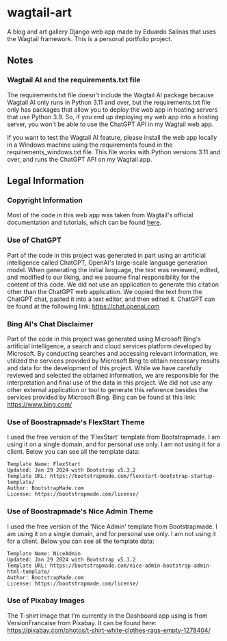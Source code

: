 # wagtail-art

A blog and art gallery Django web app made by Eduardo Salinas that uses the Wagtail framework. This is a personal portfolio project.

## Notes

### Wagtail AI and the requirements.txt file

The requirements.txt file doesn't include the Wagtail AI package because Wagtail AI only runs in Python 3.11 and over, but the requirements.txt file only has packages that allow you to deploy the web app in hosting servers that use Python 3.9. So, if you end up deploying my web app into a hosting server, you won't be able to use the ChatGPT API in my Wagtail web app.

If you want to test the Wagtail AI feature, please install the web app locally in a Windows machine using the requirements found in the requirements_windows.txt file. This file works with Python versions 3.11 and over, and runs the ChatGPT API on my Wagtail app.

## Legal Information

### Copyright Information

Most of the code in this web app was taken from Wagtail's official documentation and tutorials, which can be found [here](https://docs.wagtail.io/en/stable/getting_started/index.html).

### Use of ChatGPT

Part of the code in this project was generated in part using an artificial intelligence called ChatGPT, OpenAI's large-scale language generation model. When generating the initial language, the text was reviewed, edited, and modified to our liking, and we assume final responsibility for the content of this code. We did not use an application to generate this citation other than the ChatGPT web application. We copied the text from the ChatGPT chat, pasted it into a text editor, and then edited it. ChatGPT can be found at the following link: https://chat.openai.com

### Bing AI's Chat Disclaimer

Part of the code in this project was generated using Microsoft Bing's artificial intelligence, a search and cloud services platform developed by Microsoft. By conducting searches and accessing relevant information, we utilized the services provided by Microsoft Bing to obtain necessary results and data for the development of this project. While we have carefully reviewed and selected the obtained information, we are responsible for the interpretation and final use of the data in this project. We did not use any other external application or tool to generate this reference besides the services provided by Microsoft Bing. Bing can be found at this link: https://www.bing.com/

### Use of Boostrapmade's FlexStart Theme

I used the free version of the 'FlexStart' template from Bootstrapmade. I am using it on a single domain, and for personal use only. I am not using it for a client. Below you can see all the template data:

    Template Name: FlexStart
    Updated: Jan 29 2024 with Bootstrap v5.3.2
    Template URL: https://bootstrapmade.com/flexstart-bootstrap-startup-template/
    Author: BootstrapMade.com
    License: https://bootstrapmade.com/license/

### Use of Boostrapmade's Nice Admin Theme

I used the free version of the 'Nice Admin' template from Bootstrapmade. I am using it on a single domain, and for personal use only. I am not using it for a client. Below you can see all the template data:

    Template Name: NiceAdmin
    Updated: Jan 29 2024 with Bootstrap v5.3.2
    Template URL: https://bootstrapmade.com/nice-admin-bootstrap-admin-html-template/
    Author: BootstrapMade.com
    License: https://bootstrapmade.com/license/

### Use of Pixabay Images

The T-shirt image that I'm currently in the Dashboard app using is from VersionFrancaise from Pixabay. It can be found here: https://pixabay.com/photos/t-shirt-white-clothes-rags-empty-1278404/

